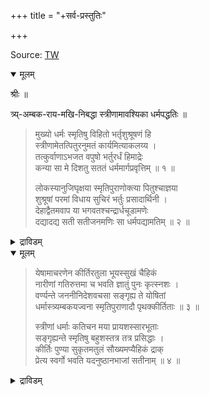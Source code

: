 +++
title = "+सर्व-प्रस्तुतिः"

+++


Source: [TW](https://archive.org/details/streedharmapaddathi/strii-dharmam/page/n2/mode/1up)

<details open><summary>मूलम्</summary>

श्रीः ॥

त्र्य्-अम्बक-राय-मखि-निबद्धा स्त्रीणामावश्यिका धर्मपद्धतिः ॥

> मुख्यो धर्मः स्मृतिषु विहितो भर्तृशुश्रूषणं हि  
स्त्रीणामेतत्पितुरनुमतं कार्यमित्याकलय्य ।  
तत्कुर्वाणाऽभजत वपुषो भर्तुरर्धं हिमाद्रेः  
कन्या सा मे दिशतु सततं धर्ममार्गप्रवृत्तिम्  ॥ १ ॥  
>
> लोकस्यानुजिघृक्षया स्मृतिपुराणोक्त्या पितुश्चाज्ञया  
शुश्रूषां परमां विधाय सुचिरं भर्तुः प्रसादार्थिनी ।  
देहाद्वैतमवाप या भगवतश्चन्द्रार्धचूडामणेः  
दद्यादद्य सती सतीजनमणिः सा धर्मपद्यामतिम् ॥ २ ॥

</details>

<details><summary>द्राविडम्</summary>

श्री:

**श्री त्र्यम्बगरायमगि अवर्गळाल् तॊगुक्कप्पट्ट स्त्रीगळुक्कुरिय धर्मङ्गळिन् पत्तदि**

> स्मृतिगळिल् स्त्रीगळुक्कु प्रधानमाग विधिक्कप्पट्ट धर्मम् भर्त्तावुक्कुप् पणिविडै सॆय्वदे. यारैप् भर्त्तावाग वरित्तु शुश्रूषै सॆय्यवेण्डुम् ऎन्नुम् विषयमुम् तगप्पन् अनुमतियिन्बेरिल् सॆय्यवेण्डुमॆण्ड्रु करुदि, अदैये सॆय्दु, भर्त्ताविन् शरीरत्तिन् पादियै अडैन्द अन्द हिमालयत्तिन् कन्यै ऎनक्कु ऎप्पोदुम् धर्म मार्गत्तिल् उत्साहत्तैक् कॊडुक्कट्टुम्. (i)  
>
> लोकानुग्रहम् सॆय्यवेण्डुमॆण्ड्र आवलालुम्, स्मृति पुराणङ्गळिल् विधिक्कप्पट्टमैयालुम्, पिदाविन् आज्ञैयालुम् वॆगुगालम् अनुग्रहत्तैये अपेक्षित्तुक् कॊण्डु भर्त्तावुक्कु विशेषमान पणिविडैसॆय्दु अर्त्त चन्द्रनै मुडियिल्गॊण्ड पगवानुडैय तेहत्तुडन् अबेदत्तै अडैन्द पदिव्रदाजनङ्गळिल् उत्तमियान अन्द सदिदेवि धर्म मार्गत्तिल् पुत्तियैक् कॊडुक्कट्टुम्. (ii)
</details>


<details open><summary>मूलम्</summary>

> येषामाचरणेन कीर्तिरतुला भूयस्सुखं चैहिकं  
नारीणां गतिरुत्तमा च भवति ज्ञातुं पुनः कृत्स्नशः ।  
वर्ण्यन्ते जननीनिदेशवचसा सङ्गृह्य ते योषितां  
धर्मास्त्र्यम्बकयज्वना स्मृतिपुराणादौ पृथक्कीर्तिताः ॥ ३ ॥  
>
> स्त्रीणां धर्माः कतिचन मया प्रायशस्सारभूताः  
सङ्गृह्यन्ते स्मृतिषु बहुशस्तत्र तत्र प्रसिद्धाः ।  
कीर्तिः पुण्या सुकृतमतुलं सौख्यमप्यैहिकं द्राक्  
प्रेत्य स्वर्गो भवति यदनुष्ठानभाजां सतीनाम् ॥ ४ ॥

</details>

<details><summary>द्राविडम्</summary>

> ऎन्दत् धर्मङ्गळै आसरिप्पदाल् ऒप्पिल्लाद कीर्त्तियुम् इहलोकत्तिय विशेष सुगमुम्, उत्तममान परलोक कदियुम् स्त्रीगळुक्कु एऱ्‌पडुगिण्ड्रनवो, स्मृति पुराणम् मुदलियवैगळिल् तनित्तनियागच् चॊल्लप्पट्टिरुक्किण्ड्र अन्द स्त्रीधर्मङ्गळ् सेर्न्दु ओरिडत्तिलऱियुमाऱु त्र्यम्बग रायमगियागिऱ ऎन्नाल् इव्विडम् निरूबिक्कप्पडुगिण्ड्रन. इदु ऎन् तायिन् आज्ञै. (iii)
>
> स्मृतिगळिल् आङ्गाङ्गु प्रसिद्धङ्गळायुम् सारमायुमुळ्ळ सिल स्त्रि धर्मङ्गळ् इव्विडम्. तॊगुक्कप्पडुगिण्ड्रन. इवैगळैयनुष्टिक्कुम् सात्विगळुक्कु सत्कीर्त्तियुम् उवमैयट्र पुण्यमुम् इहलोक सौक्यमुम् (परलोकम्) सॆण्ड्रबिन् स्वर्क्कमुम् किडैक्किण्ड्रन. (iv)

</details>